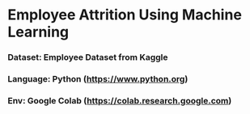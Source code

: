 # Employee Attrition Using Machine Learning
### Dataset: Employee Dataset from Kaggle
### Language: Python (https://www.python.org)
### Env: Google Colab (https://colab.research.google.com)
